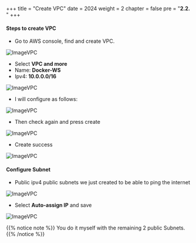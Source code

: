 +++
title = "Create VPC"
date = 2024
weight = 2
chapter = false
pre = "<b>2.2. </b>"
+++


#### Steps to create VPC

- Go to AWS console, find and create VPC.

![ImageVPC](/images//2-Preparetion/2-VPC/Preparation-VPC-img1.png?width=50pc)

- Select **VPC and more**
- Name: **Docker-WS**
- Ipv4: **10.0.0.0/16**

![ImageVPC](/images//2-Preparetion/2-VPC/Preparation-VPC-img2.png?width=50pc)

- I will configure as follows:

![ImageVPC](/images//2-Preparetion/2-VPC/Preparation-VPC-img3.png?width=40pc)

- Then check again and press create

![ImageVPC](/images//2-Preparetion/2-VPC/Preparation-VPC-img4.png?width=40pc)

- Create success

![ImageVPC](/images//2-Preparetion/2-VPC/Preparation-VPC-img5.png?width=40pc)

#### Configure Subnet

- Public ipv4 public subnets we just created to be able to ping the internet

![ImageVPC](/images//2-Preparetion/2-VPC/Preparation-VPC-img6.png?width=50pc)

- Select **Auto-assign IP** and save

![ImageVPC](/images//2-Preparetion/2-VPC/Preparation-VPC-img7.png?width=45pc)

{{% notice note %}}
  You do it myself with the remaining 2 public Subnets.
{{% /notice %}}